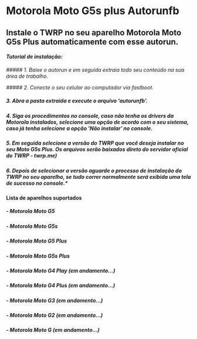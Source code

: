 # Motorola Moto G5s plus Autorunfb

## Instale o TWRP no seu aparelho Motorola Moto G5s Plus automaticamente com esse autorun.

#### **_Tutorial de instalação:_**

*##### 1. Baixe o autorun e em seguida extraia todo seu conteúdo na sua área de trabalho.*

*##### 2. Conecte o seu celular ao computador via fastboot.*

##### 3. Abra a pasta extraida e execute o arquivo 'autorunfb'.

##### 4. Siga os procedimentos no console, caso não tenha os drivers da Motorola instalados, selecione uma opção de acordo com o seu sistema, caso já tenha selecione a opção 'Não instalar' no console.

##### 5. Em seguida selecione a versão do TWRP que você deseja instalar no seu Moto G5s Plus. Os arquivos serão baixados direto do servidor oficial do TWRP - twrp.me)

##### 6. Depois de selecionar a versão aguarde o processo de instalação do TWRP no seu aparelho, se tudo correr normalmente será exibida uma tela de sucesso no console.*


#### Lista de aparelhos suportados
#####  - Motorola Moto G5 
#####  - Motorola Moto G5s
#####  - Motorola Moto G5 Plus
#####  - Motorola Moto G5s Plus
#####    - Motorola Moto G4 Play (em andamento...)
#####    - Motorola Moto G4 Plus (em andamento...)
#####    - Motorola Moto G3 (em andamento...)
#####    - Motorola Moto G2 (em andamento...)
#####    - Motorola Moto G (em andamento...)

